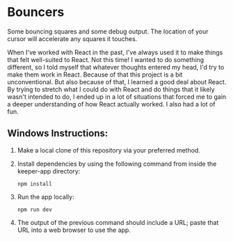 # Bouncers
Some bouncing squares and some debug output.  The location of your cursor will accelerate any squares it touches.

When I've worked with React in the past, I've always used it to make things that felt well-suited to React.  Not this time!  I wanted to do something different, so I told myself that whatever thoughts entered my head, I'd try to make them work in React.  Because of that this project is a bit unconventional.  But also because of that, I learned a good deal about React.  By trying to stretch what I could do with React and do things that it likely wasn't intended to do, I ended up in a lot of situations that forced me to gain a deeper understanding of how React actually worked.  I also had a lot of fun.


## Windows Instructions:
1. Make a local clone of this repository via your preferred method.

2. Install dependencies by using the following command from inside the keeper-app directory:

       npm install

3. Run the app locally:

       npm run dev
	   
4. The output of the previous command should include a URL; paste that URL into a web browser to use the app.
